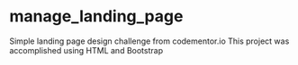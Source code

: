 # manage_landing_page
Simple landing page design challenge from codementor.io
This project was accomplished using HTML and Bootstrap
